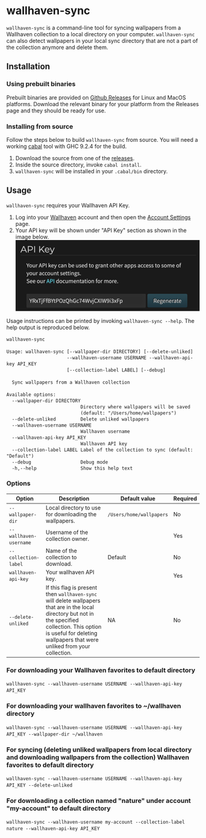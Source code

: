 # wallhaven-sync
`wallhaven-sync` is a command-line tool for syncing wallpapers from a Wallhaven collection to a local directory on your computer. `wallhaven-sync` can also detect wallpapers in your local sync directory that are not a part of the collection anymore and delete them.

## Installation
### Using prebuilt binaries
Prebuilt binaries are provided on [Github Releases](https://github.com/amogh09/wallhaven-sync/releases) for Linux and MacOS platforms. Download the relevant binary for your platform from the Releases page and they should be ready for use.

### Installing from source
Follow the steps below to build `wallhaven-sync` from source. You will need a working [cabal](https://www.haskell.org/cabal/download.html) tool with GHC 9.2.4 for the build.

1. Download the source from one of the [releases](https://github.com/amogh09/wallhaven-sync/releases).
1. Inside the source directory, invoke `cabal install`.
1. `wallhaven-sync` will be installed in your `.cabal/bin` directory.

## Usage
`wallhaven-sync` requires your Wallhaven API Key. 

1. Log into your [Wallhaven](https://wallhaven.cc/) account and then open the [Account Settings](https://wallhaven.cc/settings/account) page. 
1. Your API key will be shown under "API Key" section as shown in the image below.
![Wallhaven API Key](/assets/images/api_key.png "Wallhaven API Key")

Usage instructions can be printed by invoking `wallhaven-sync --help`. The help output is reproduced below.

```
wallhaven-sync

Usage: wallhaven-sync [--wallpaper-dir DIRECTORY] [--delete-unliked]
                      --wallhaven-username USERNAME --wallhaven-api-key API_KEY
                      [--collection-label LABEL] [--debug]

  Sync wallpapers from a Wallhaven collection

Available options:
  --wallpaper-dir DIRECTORY
                           Directory where wallpapers will be saved
                           (default: "/Users/home/wallpapers")
  --delete-unliked         Delete unliked wallpapers
  --wallhaven-username USERNAME
                           Wallhaven username
  --wallhaven-api-key API_KEY
                           Wallhaven API key
  --collection-label LABEL Label of the collection to sync (default: "Default")
  --debug                  Debug mode
  -h,--help                Show this help text
```

### Options
| Option | Description | Default value | Required |
| ------ | ----------- | ------------- | -------- |
| `--wallpaper-dir` | Local directory to use for downloading the wallpapers. | `/Users/home/wallpapers` | No |
| `--wallhaven-username` | Username of the collection owner. | | Yes |
| `--collection-label` | Name of the collection to download. | Default | No |
| `wallhaven-api-key` | Your wallhaven API key. | | Yes |
| `--delete-unliked` | If this flag is present then `wallhaven-sync` will delete wallpapers that are in the local directory but not in the specified collection. This option is useful for deleting wallpapers that were unliked from your collection. | NA | No |

### For downloading your Wallhaven favorites to default directory
`wallhaven-sync --wallhaven-username USERNAME --wallhaven-api-key API_KEY`

### For downloading your wallhaven favorites to ~/wallhaven directory
`wallhaven-sync --wallhaven-username USERNAME --wallhaven-api-key API_KEY --wallpaper-dir ~/wallhaven`

### For syncing (deleting unliked wallpapers from local directory and downloading wallpapers from the collection) Wallhaven favorites to default directory
`wallhaven-sync --wallhaven-username USERNAME --wallhaven-api-key API_KEY --delete-unliked`

### For downloading a collection named "nature" under account "my-account" to default directory
`wallhaven-sync --wallhaven-username my-account --collection-label nature --wallhaven-api-key API_KEY`
